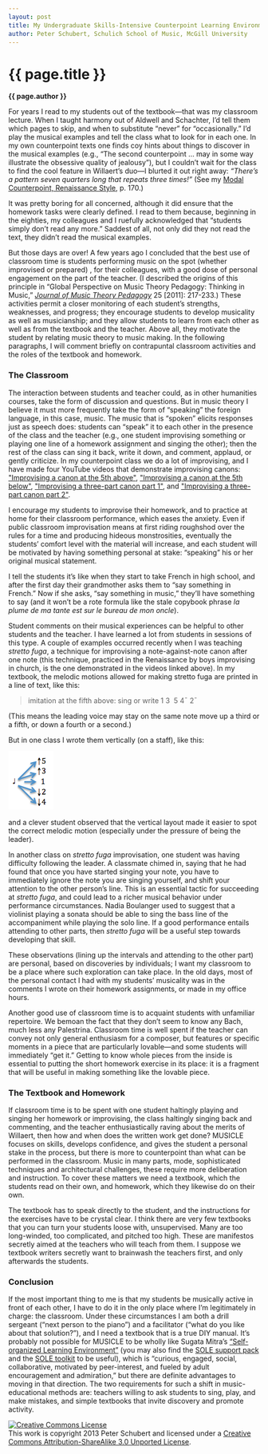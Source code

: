 ```yaml
---
layout: post
title: My Undergraduate Skills-Intensive Counterpoint Learning Environment (MUSICLE)
author: Peter Schubert, Schulich School of Music, McGill University
---
```


{{ page.title }}
================

**{{ page.author }}**

For years I read to my students out of the textbook—that was my classroom lecture. When I taught harmony out of Aldwell and Schachter, I’d tell them which pages to skip, and when to substitute “never” for “occasionally.” I’d play the musical examples and tell the class what to look for in each one. In my own counterpoint texts one finds coy hints about things to discover in the musical examples (e.g., “The second counterpoint … may in some way illustrate the obsessive quality of jealousy”), but I couldn’t wait for the class to find the cool feature in Willaert’s duo—I blurted it out right away: _“There’s a pattern seven quarters long that repeats three times!”_ (See my [Modal Counterpoint, Renaissance Style](http://openlibrary.org/books/OL16717055M/Modal_counterpoint_Renaissance_style), p. 170.)

It was pretty boring for all concerned, although it did ensure that the homework tasks were clearly defined. I read to them because, beginning in the eighties, my colleagues and I ruefully acknowledged that “students simply don’t read any more.” Saddest of all, not only did they not read the text, they didn’t read the musical examples. 

But those days are over! A few years ago I concluded that the best use of classroom time is students performing music on the spot (whether improvised or prepared) , for their colleagues, with a good dose of personal engagement on the part of the teacher. (I described the origins of this principle in “Global Perspective on Music Theory Pedagogy: Thinking in Music,” [*Journal of Music Theory Pedagogy*](http://jmtp.ou.edu) 25 [2011]: 217-233.) These activities permit a closer monitoring of each student’s strengths, weaknesses, and progress; they encourage students to develop musicality as well as musicianship; and they allow students to learn from each other as well as from the textbook and the teacher. Above all, they motivate the student by relating music theory to music making. In the following paragraphs, I will comment briefly on contrapuntal classroom activities and the roles of the textbook and homework. 

### The Classroom ###

The interaction between students and teacher could, as in other humanities courses, take the form of discussion and questions. But in music theory I believe it must more frequently take the form of “speaking” the foreign language, in this case, music. The music that is “spoken” elicits responses just as speech does:  students can “speak” it to each other in the presence of the class and the teacher (e.g., one student improvising something or playing one line of a homework assignment and singing the other); then the rest of the class can sing it back, write it down, and comment, applaud, or gently criticize. In my counterpoint class we do a lot of improvising, and I have made four YouTube videos that demonstrate improvising canons: ["Improvising a canon at the 5th above"](http://www.youtube.com/watch?v=n01J393WpKk),   ["Improvising a canon at the 5th below"](http://www.youtube.com/watch?v=nxJa9YDP3MU),
["Improvising a three-part canon part 1"](http://www.youtube.com/watch?v=eu_-OfAABHw), and
["Improvising a three-part canon part 2"](http://www.youtube.com/watch?v=w664qFsO9gg).

I encourage my students to improvise their homework, and to practice at home for their classroom performance, which eases the anxiety. Even if public classroom improvisation means at first riding roughshod over the rules for a time and producing hideous monstrosities, eventually the students’ comfort level with the material will increase, and each student will be motivated by having something personal at stake: “speaking” his or her original musical statement. 

I tell the students it’s like when they start to take French in high school, and after the first day their grandmother asks them to “say something in French.” Now if she asks, “say something in music,” they’ll have something to say (and it won’t be a rote formula like the stale copybook phrase *la plume de ma tante est sur le bureau de mon oncle*).

Student comments on their musical experiences can be helpful to other students and the teacher. I have learned a lot from students in sessions of this type. A couple of examples occurred recently when I was teaching _stretto fuga_, a technique for improvising a note-against-note canon after one note (this technique, practiced in the Renaissance by boys improvising in church, is the one demonstrated in the videos linked above). In my textbook, the melodic motions allowed for making stretto fuga are printed in a line of text, like this:

> imitation at the fifth above: sing or write 1 3­  5­ 4¯ 2¯

(This means the leading voice may stay on the same note move up a third or a fifth, or down a fourth or a second.)

But in one class I wrote them vertically (on a staff), like this:

![](media/schubert-img01.png)

and a clever student observed that the vertical layout made it easier to spot the correct melodic motion (especially under the pressure of being the leader).

In another class on _stretto fuga_ improvisation, one student was having difficulty following the leader. A classmate chimed in, saying that he had found that once you have started singing your note, you have to immediately ignore the note you are singing yourself, and shift your attention to the other person’s line. This is an essential tactic for succeeding at _stretto fuga_, and could lead to a richer musical behavior under performance circumstances. Nadia Boulanger used to suggest that a violinist playing a sonata should be able to sing the bass line of the accompaniment while playing the solo line. If a good performance entails attending to other parts, then _stretto fuga_ will be a useful step towards developing that skill. 

These observations (lining up the intervals and attending to the other part) are personal, based on discoveries by individuals; I want my classroom to be a place where such exploration can take place. In the old days, most of the personal contact I had with my students’ musicality was in the comments I wrote on their homework assignments, or made in my office hours. 

Another good use of classroom time is to acquaint students with unfamiliar repertoire. We bemoan the fact that they don’t seem to know any Bach, much less any Palestrina. Classroom time is well spent if the teacher can convey not only general enthusiasm for a composer, but features or specific moments in a piece that are particularly lovable—and some students will immediately “get it.” Getting to know whole pieces from the inside is essential to putting the short homework exercise in its place: it is a fragment that will be useful in making something like the lovable piece. 

### The Textbook and Homework ###

If classroom time is to be spent with one student haltingly playing and singing her homework or improvising, the class haltingly singing back and commenting, and the teacher enthusiastically raving about the merits of Willaert, then how and when does the written work get done? MUSICLE focuses on skills, develops confidence, and gives the student a personal stake in the process, but there is more to counterpoint than what can be performed in the classroom. Music in many parts, mode, sophisticated techniques and architectural challenges, these require more deliberation and instruction. To cover these matters we need a textbook, which the students read on their own, and homework, which they likewise do on their own. 

The textbook has to speak directly to the student, and the instructions for the exercises have to be crystal clear. I think there are very few textbooks that you can turn your students loose with, unsupervised.  Many are  too long-winded, too complicated, and pitched too high. These are manifestos secretly aimed at the teachers who will teach from them. I suppose we textbook writers secretly want to brainwash the teachers first, and only afterwards the students. 

### Conclusion ###

If the most important thing to me is that my students be musically active in front of each other, I have to do it in the only place where I’m legitimately in charge: the classroom. Under these circumstances I am both a drill sergeant (“next person to the piano”) and a facilitator (“what do you like about that solution?”), and I need a textbook that is a true DIY manual. It’s probably not possible for MUSICLE to be wholly like Sugata Mitra’s [“Self-organized Learning Environment”](http://www.hole-in-the-wall.com/docs/Paper06.pdf) (you may also find the [SOLE support pack](http://newsletter.alt.ac.uk/2012/02/the-self-organised-learning-environment-sole-school-support-pack/) and the [SOLE toolkit](http://www.ted.com/pages/sole_toolkit) to be useful), which is “curious, engaged, social, collaborative, motivated by peer-interest, and fueled by adult encouragement and admiration,” but there are definite advantages to moving in that direction. The two requirements for such a shift in music-educational methods are: teachers willing to ask students to sing, play, and make mistakes, and simple textbooks that invite discovery and promote activity.

<a rel="license" href="http://creativecommons.org/licenses/by-sa/3.0/"><img alt="Creative Commons License" style="border-width:0" src="http://i.creativecommons.org/l/by-sa/3.0/88x31.png" /></a><br />This work is copyright 2013 Peter Schubert and licensed under a <a rel="license" href="http://creativecommons.org/licenses/by-sa/3.0/">Creative Commons Attribution-ShareAlike 3.0 Unported License</a>.